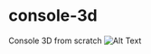 # console-3d
Console 3D from scratch
![Alt Text](https://i.giphy.com/media/KwylKHDq6bT1WG3sUv/source.gif)
